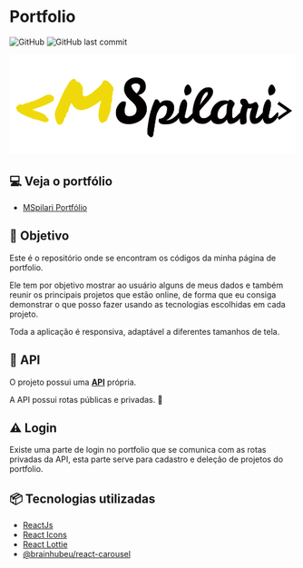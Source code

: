 # Portfolio

![GitHub](https://img.shields.io/github/license/MSpilari/portfolioSite?style=plastic)
![GitHub last commit](https://img.shields.io/github/last-commit/MSpilari/portfolioSite?style=plastic)

![Logo](./src/assets/LogoYB.svg)

## :computer: Veja o portfólio

- [MSpilari Portfólio](https://mspilariportfolio.vercel.app/)

## :dart: Objetivo

Este é o repositório onde se encontram os códigos da minha página de portfolio.

Ele tem por objetivo mostrar ao usuário alguns de meus dados e também reunir os principais projetos que estão online, de forma que eu consiga demonstrar o que posso fazer usando as tecnologias escolhidas em cada projeto.

Toda a aplicação é responsiva, adaptável a diferentes tamanhos de tela.

## :satellite: API

O projeto possui uma [**API**](https://github.com/MSpilari/portfolio_api) própria.

A API possui rotas públicas e privadas.
:no_entry_sign:

## :warning: Login

Existe uma parte de login no portfolio que se comunica com as rotas privadas da API, esta parte serve para cadastro e deleção de projetos do portfolio.

## :package: Tecnologias utilizadas

- [ReactJs](https://pt-br.reactjs.org/)
- [React Icons](https://www.npmjs.com/package/react-icons)
- [React Lottie](https://www.npmjs.com/package/react-lottie)
- [@brainhubeu/react-carousel](https://brainhubeu.github.io/react-carousel/)
